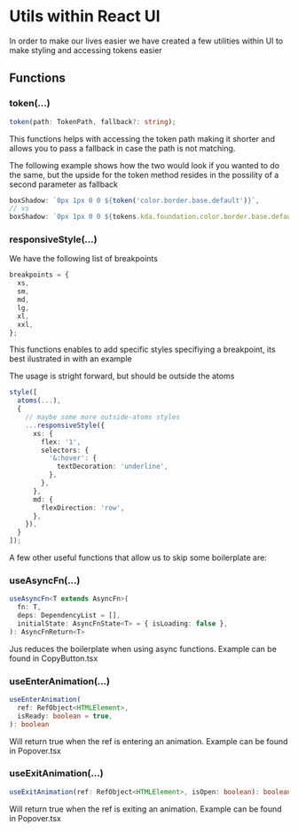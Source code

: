 # Utils within React UI

In order to make our lives easier we have created a few utilities within UI to
make styling and accessing tokens easier

## Functions

### token(...)

```ts
token(path: TokenPath, fallback?: string);
```

This functions helps with accessing the token path making it shorter and allows
you to pass a fallback in case the path is not matching.

The following example shows how the two would look if you wanted to do the same,
but the upside for the token method resides in the possility of a second
parameter as fallback

```ts
boxShadow: `0px 1px 0 0 ${token('color.border.base.default')}`,
// vs
boxShadow: `0px 1px 0 0 ${tokens.kda.foundation.color.border.base.default}`,
```

### responsiveStyle(...)

We have the following list of breakpoints

```ts
breakpoints = {
  xs,
  sm,
  md,
  lg,
  xl,
  xxl,
};
```

This functions enables to add specific styles specifiying a breakpoint, its best
ilustrated in with an example

The usage is stright forward, but should be outside the atoms

```ts
style([
  atoms(...),
  {
    // maybe some more outside-atoms styles
    ...responsiveStyle({
      xs: {
        flex: '1',
        selectors: {
          '&:hover': {
            textDecoration: 'underline',
          },
        },
      },
      md: {
        flexDirection: 'row',
      },
    }),
  }
]);
```

A few other useful functions that allow us to skip some boilerplate are:

### useAsyncFn(...)

```ts
useAsyncFn<T extends AsyncFn>(
  fn: T,
  deps: DependencyList = [],
  initialState: AsyncFnState<T> = { isLoading: false },
): AsyncFnReturn<T>
```

Jus reduces the boilerplate when using async functions. Example can be found in
CopyButton.tsx

### useEnterAnimation(...)

```ts
useEnterAnimation(
  ref: RefObject<HTMLElement>,
  isReady: boolean = true,
): boolean
```

Will return true when the ref is entering an animation. Example can be found in
Popover.tsx

### useExitAnimation(...)

```ts
useExitAnimation(ref: RefObject<HTMLElement>, isOpen: boolean): boolean
```

Will return true when the ref is exiting an animation. Example can be found in
Popover.tsx
